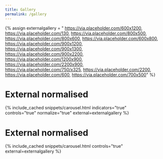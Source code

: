 ```yaml
---
title: Gallery
permalink: /gallery
---
```




{% assign externalgallery = "
https://via.placeholder.com/600x1200,
https://via.placeholder.com/130,
https://via.placeholder.com/800x500,
https://via.placeholder.com/800x600,
https://via.placeholder.com/600x800,
https://via.placeholder.com/900x1200,
https://via.placeholder.com/900x1300,
https://via.placeholder.com/900x2200,
https://via.placeholder.com/1200x900,
https://via.placeholder.com/2200x900,
https://via.placeholder.com/750/x325,
https://via.placeholder.com/2200,
https://via.placeholder.com/600,
https://via.placeholder.com/700x500" %}

# External normalised 

{% include_cached snippets/carousel.html indicators="true" controls="true" normalize="true" external=externalgallery %}

# External normalised

{% include_cached snippets/carousel.html controls="true" external=externalgallery %}


